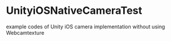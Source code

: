 # UnityiOSNativeCameraTest
example codes of Unity iOS camera implementation without using Webcamtexture
